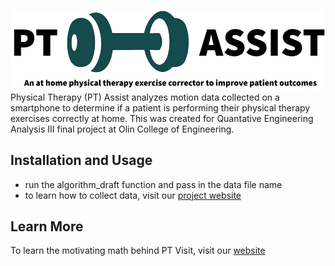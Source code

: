 ![PT Assist Logo and Tagline](Figures/Website/logo.png)   
Physical Therapy (PT) Assist analyzes motion data collected on a smartphone to determine if a patient is performing their physical therapy exercises correctly at home. This was created for Quantative Engineering Analysis III final project at Olin College of Engineering.

## Installation and Usage
- run the algorithm_draft function and pass in the data file name
- to learn how to collect data, visit our [project website](https://rsarinolin.wixsite.com/pt-assist)

## Learn More
To learn the motivating math behind PT Visit, visit our [website](https://rsarinolin.wixsite.com/pt-assist)
